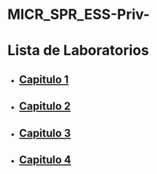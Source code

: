# MICR_SPR_ESS-Priv-
# Lista de Laboratorios

- ## [Capitulo 1](./Capitulo1/README.md)
- ## [Capitulo 2](./Capitulo2/README.md)
- ## [Capitulo 3](./Capitulo3/README.md)
- ## [Capitulo 4](./Capitulo4/README.md)